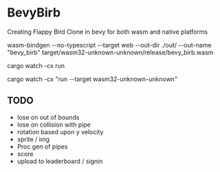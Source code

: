 # BevyBirb

Creating Flappy Bird Clone in bevy for both wasm and native platforms

wasm-bindgen --no-typescript --target web --out-dir ./out/ --out-name "bevy_birb" target/wasm32-unknown-unknown/release/bevy_birb.wasm

cargo watch -cx run

cargo watch -cx "run --target wasm32-unknown-unknown"

## TODO

- lose on out of bounds
- lose on collision with pipe
- rotation based upon y velocity
- sprite / img
- Proc gen of pipes
- score
- upload to leaderboard / signin
